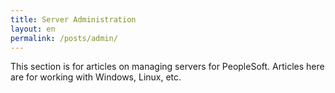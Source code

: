 ```yaml
---
title: Server Administration
layout: en
permalink: /posts/admin/
---
```


This section is for articles on managing servers for PeopleSoft. Articles here are for working with Windows, Linux, etc.